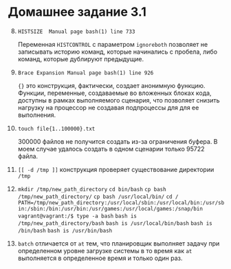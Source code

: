 # Домашнее задание 3.1

8. `HISTSIZE  Manual page bash(1) line 733`

   Переменная `HISTCONTROL` с параметром `ignoreboth` позволяет не записывать историю команд, которые начинались с пробела, либо команд, которые дублируют предыдущие.  

9. `Brace Expansion Manual page bash(1) line 926`

   `{}` это конструкция, фактически, создает анонимную функцию. Функции, переменные, создаваемые во вложенных блоках кода, доступны в рамках выполняемого сценария,
    что позволяет снизить нагрузку на процессор не создавая подпроцессы для для ее выполнения.

10. `touch file{1..100000}.txt`

    300000 файлов не получится создать из-за ограничения буфера. В моем случае удалось создать в одном сценарии только 95722 файла.

11. `[[ -d /tmp ]]` конструкция проверяет существование директории `/tmp`

12. `mkdir /tmp/new_path_directory`
    `cd bin/bash`
    `cp bash /tmp/new_path_directory/`
    `cp bash /usr/local/bin/`
    `cd /`
    `PATH=/tmp/new_path_directory:/usr/local/sbin:/usr/local/bin:/usr/sbin:/sbin:/bin:/usr/bin:/usr/games:/usr/local/games:/snap/bin`
    `vagrant@vagrant:/$ type -a bash`
    `bash is /tmp/new_path_directory/bash`
    `bash is /usr/local/bin/bash`
    `bash is /bin/bash`
    `bash is /usr/bin/bash`

13. `batch` отличается от `at` тем, что планировщик выполняет задачу при определенном уровне загрузке системы в то время как `at` выполняется в определенное время и только один раз.
